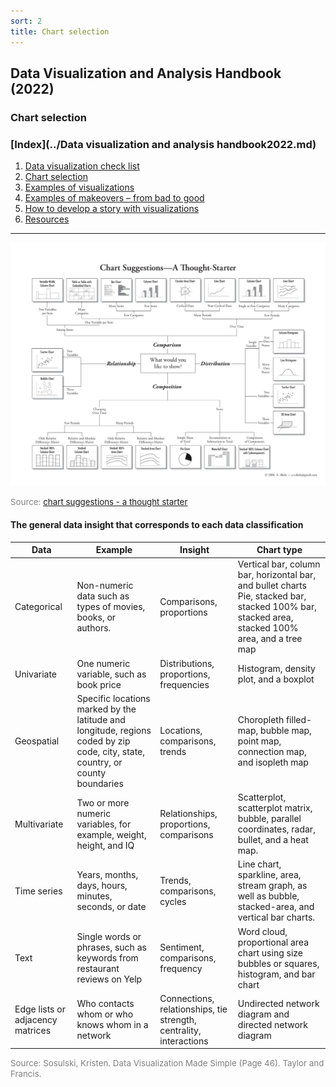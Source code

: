 ```yaml
---
sort: 2
title: Chart selection
---
```


## Data Visualization and Analysis Handbook (2022)

###  Chart selection

### [Index](../Data visualization and analysis handbook2022.md)

1. [Data visualization check list](1_checklist.md)
1. [Chart selection](2_chartselection.md)
1. [Examples of visualizations](3_chartindex.md)
1. [Examples of makeovers – from bad to good](4_makeover.md)
1. [How to develop a story with visualizations](5_story.md)
1. [Resources](6_resources.md)



***


![png](img/Picture3.png)

<span style="color:gray; font-size:10pt;">Source: [chart suggestions - a thought starter](https://extremepresentation.typepad.com/.a/6a00d8341bfd2e53ef00e553577fea8833-pi)</span>

#### The general data insight that corresponds to each data classification

| Data | Example | Insight | Chart type|
| ------ | ------ | ------ | ------ |  
| Categorical | Non-numeric data such as types of movies, books, or authors.  | Comparisons, proportions | Vertical bar, column bar, horizontal bar, and bullet charts Pie, stacked bar, stacked 100% bar, stacked area, stacked 100% area, and a tree map |
| Univariate  | One numeric variable, such as book price | Distributions, proportions, frequencies  | Histogram, density plot, and a boxplot  |
| Geospatial  |Specific locations marked by the latitude and longitude, regions coded by zip code, city, state, country, or county boundaries |Locations, comparisons, trends |Choropleth filled-map, bubble map, point map, connection map, and isopleth map  |
| Multivariate  |Two or more numeric variables, for example, weight, height, and IQ |Relationships, proportions, comparisons  |Scatterplot, scatterplot matrix, bubble, parallel coordinates, radar, bullet, and a heat map.  |
| Time series  |Years, months, days, hours, minutes, seconds, or date |Trends, comparisons, cycles |Line chart, sparkline, area, stream graph, as well as bubble, stacked-area, and vertical bar charts.  |
| Text  |Single words or phrases, such as keywords from restaurant reviews on Yelp |Sentiment, comparisons, frequency  |Word cloud, proportional area chart using size bubbles or squares, histogram, and bar chart  |
| Edge lists or adjacency matrices  |Who contacts whom or who knows whom in a network |Connections, relationships, tie strength, centrality, interactions  |Undirected network diagram and directed network diagram |

<span style="color:gray; font-size:10pt;">Source: Sosulski, Kristen. Data Visualization Made Simple (Page 46). Taylor and Francis.</span>



